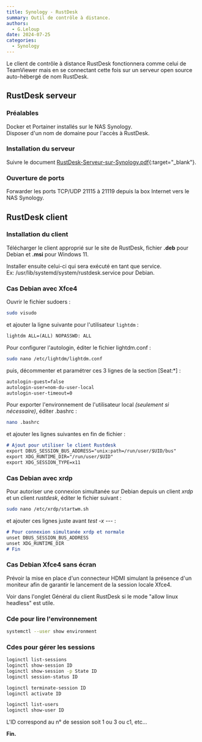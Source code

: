 ```yaml
---
title: Synology - RustDesk
summary: Outil de contrôle à distance.
authors: 
  - G.Leloup
date: 2024-07-25
categories: 
  - Synology
---
```


Le client de contrôle à distance RustDesk fonctionnera comme celui de TeamViewer mais en se connectant cette fois sur un serveur open source auto-hébergé de nom RustDesk.

## RustDesk serveur

### Préalables

Docker et Portainer installés sur le NAS Synology.  
Disposer d'un nom de domaine pour l'accès à RustDesk.  

### Installation du serveur

Suivre le document [RustDesk-Serveur-sur-Synology.pdf](../medias/synology-rustdesk-serveur.pdf){:target="_blank"}.

### Ouverture de ports

Forwarder les ports TCP/UDP 21115 à 21119 depuis la box Internet vers le NAS Synology.

## RustDesk client

### Installation du client

Télécharger le client approprié sur le site de RustDesk, fichier **.deb** pour Debian et **.msi** pour Windows 11.

Installer ensuite celui-ci qui sera exécuté en tant que service.  
Ex: /usr/lib/systemd/system/rustdesk.service pour Debian.

### Cas Debian avec Xfce4

Ouvrir le fichier sudoers :

```bash
sudo visudo
```

et ajouter la ligne suivante pour l'utilisateur `lightdm` :

```markdown
lightdm ALL=(ALL) NOPASSWD: ALL
```

Pour configurer l'autologin, éditer le fichier lightdm.conf :

```bash
sudo nano /etc/lightdm/lightdm.conf
```

puis, décommenter et paramétrer ces 3 lignes de la section [Seat:*] :

```markdown
autologin-guest=false
autologin-user=nom-du-user-local
autologin-user-timeout=0
```

Pour exporter l'environnement de l'utilisateur local _(seulement si nécessaire)_, éditer .bashrc :

```bash
nano .bashrc
```

et ajouter les lignes suivantes en fin de fichier :

```markdown
# Ajout pour utiliser le client Rustdesk
export DBUS_SESSION_BUS_ADDRESS="unix:path=/run/user/$UID/bus"
export XDG_RUNTIME_DIR="/run/user/$UID"
export XDG_SESSION_TYPE=x11
```

### Cas Debian avec xrdp

Pour autoriser une connexion simultanée sur Debian depuis un client _xrdp_ et un client _rustdesk_, éditer le fichier suivant :

```bash
sudo nano /etc/xrdp/startwm.sh
```

et ajouter ces lignes juste avant _test -x ---_ :

```markdown
# Pour connexion simultanée xrdp et normale
unset DBUS_SESSION_BUS_ADDRESS
unset XDG_RUNTIME_DIR
# Fin
```

### Cas Debian Xfce4 sans écran

Prévoir la mise en place d'un connecteur HDMI simulant la présence d'un moniteur afin de garantir le lancement de la session locale Xfce4.

Voir dans l'onglet Général du client RustDesk si le mode "allow linux headless" est utile.

### Cde pour lire l'environnement

```bash
systemctl --user show environment
```

### Cdes pour gérer les sessions

```bash
loginctl list-sessions
loginctl show-session ID
loginctl show-session -p State ID
loginctl session-status ID

loginctl terminate-session ID
loginctl activate ID

loginctl list-users
loginctl show-user ID
```

L'ID correspond au n° de session soit 1 ou 3 ou c1, etc...

**Fin.**
